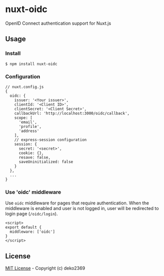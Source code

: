 nuxt-oidc
=========

OpenID Connect authentication support for Nuxt.js

## Usage

### Install

```
$ npm install nuxt-oidc
```

### Configuration

```json5
// nuxt.config.js
{
  oidc: {
    issuer: '<Your issuer>',
    clientId: '<Client ID>',
    clientSecret: '<Client Secret>',
    callbackUrl: 'http://localhost:3000/oidc/callback',
    scope: [
      'email',
      'profile',
      'address'
    ],
    // express-session configuration
    session: {
      secret: '<secret>',
      cookie: {},
      resave: false,
      saveUninitialized: false
    }
  },
  ...
}
```

### Use 'oidc' middleware

Use `oidc` middleware for pages that require authentication.
When the middleware is enabled and user is not logged in, user will be redirected to login page (`/oidc/login`).

```vue
<script>
export default {
  middleware: ['oidc']
}
</script>
```


## License

[MIT License](./LICENSE) - Copyright (c) deko2369